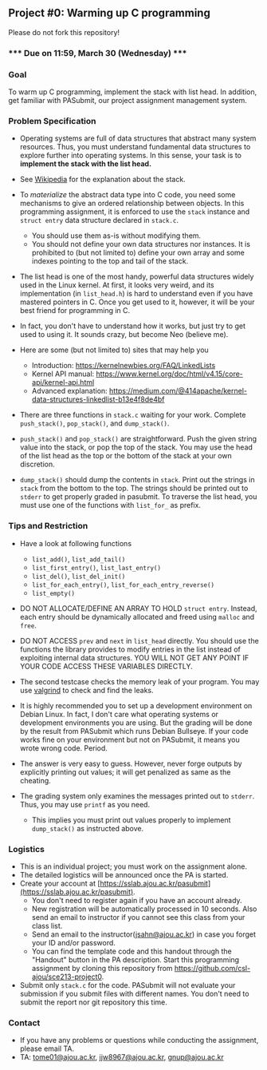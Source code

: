 ## Project #0: Warming up C programming

Please do not fork this repository!

### *** Due on 11:59, March 30 (Wednesday) ***


### Goal
To warm up C programming, implement the stack with list head. In addition, get familiar with PASubmit, our project assignment management system.


### Problem Specification
- Operating systems are full of data structures that abstract many system resources. Thus, you must understand fundamental data structures to explore further into operating systems. In this sense, your task is to **implement the stack with the list head.**

- See [Wikipedia](https://en.wikipedia.org/wiki/Stack_(abstract_data_type)) for the explanation about the stack.

- To *materialize* the abstract data type into C code, you need some mechanisms to give an ordered relationship between objects. In this programming assignment, it is enforced to use the `stack` instance and `struct entry` data structure declared in `stack.c`.
  - You should use them as-is without modifying them.
  - You should not define your own data structures nor instances. It is prohibited to (but not limited to) define your own array and some indexes pointing to the top and tail of the stack.

- The list head is one of the most handy, powerful data structures widely used in the Linux kernel. At first, it looks very weird, and its implementation (in `list_head.h`) is hard to understand even if you have mastered pointers in C. Once you get used to it, however, it will be your best friend for programming in C.
- In fact, you don't have to understand how it works, but just try to get used to using it. It sounds crazy, but become Neo (believe me).
- Here are some (but not limited to) sites that may help you
  - Introduction: https://kernelnewbies.org/FAQ/LinkedLists
  - Kernel API manual: https://www.kernel.org/doc/html/v4.15/core-api/kernel-api.html
  - Advanced explanation: https://medium.com/@414apache/kernel-data-structures-linkedlist-b13e4f8de4bf

- There are three functions in `stack.c` waiting for your work. Complete `push_stack()`, `pop_stack()`, and `dump_stack()`.

- `push_stack()` and `pop_stack()` are straightforward. Push the given string value into the stack, or pop the top of the stack. You may use the head of the list head as the top or the bottom of the stack at your own discretion.

- `dump_stack()` should dump the contents in `stack`. Print out the strings in `stack` from the bottom to the top. The strings should be printed out to `stderr` to get properly graded in pasubmit. To traverse the list head, you must use one of the functions with `list_for_` as prefix.


### Tips and Restriction
- Have a look at following functions
  - `list_add()`, `list_add_tail()`
  - `list_first_entry()`, `list_last_entry()`
  - `list_del()`, `list_del_init()`
  - `list_for_each_entry()`, `list_for_each_entry_reverse()`
  - `list_empty()`

- DO NOT ALLOCATE/DEFINE AN ARRAY TO HOLD `struct entry`. Instead, each entry should be dynamically allocated and freed using `malloc` and `free`.

- DO NOT ACCESS `prev` and `next` in `list_head` directly. You should use the functions the library provides to modify entries in the list instead of exploiting internal data structures. YOU WILL NOT GET ANY POINT IF YOUR CODE ACCESS THESE VARIABLES DIRECTLY.

- The second testcase checks the memory leak of your program. You may use [valgrind](https://valgrind.org/) to check and find the leaks.

- It is highly recommended you to set up a development environment on Debian Linux. In fact, I don't care what operating systems or development environments you are using. But the grading will be done by the result from PASubmit which runs Debian Bullseye. If your code works fine on your environment but not on PASubmit, it means you wrote wrong code. Period.

- The answer is very easy to guess. However, never forge outputs by explicitly printing out values; it will get penalized as same as the cheating.

- The grading system only examines the messages printed out to `stderr`. Thus, you may use `printf` as you need.
  - This implies you must print out values properly to implement `dump_stack()` as instructed above.



### Logistics
- This is an individual project; you must work on the assignment alone.
- The detailed logistics will be announced once the PA is started.
- Create your account at [https://sslab.ajou.ac.kr/pasubmit](https://sslab.ajou.ac.kr/pasubmit).
  - You don't need to register again if you have an account already.
  - New registration will be automatically processed in 10 seconds. Also send an email to instructor if you cannot see this class from your class list.
  - Send an email to the instructor(jsahn@ajou.ac.kr) in case you forget your ID and/or password.
  - You can find the template code and this handout through the "Handout" button in the PA description. Start this programming assignment by cloning this repository from https://github.com/csl-ajou/sce213-project0.
- Submit only `stack.c` for the code. PASubmit will not evaluate your submission if you submit files with different names. You don't need to submit the report nor git repository this time.



### Contact
- If you have any problems or questions while conducting the assignment, please email TA.
- TA: tome01@ajou.ac.kr, jjw8967@ajou.ac.kr, gnup@ajou.ac.kr
